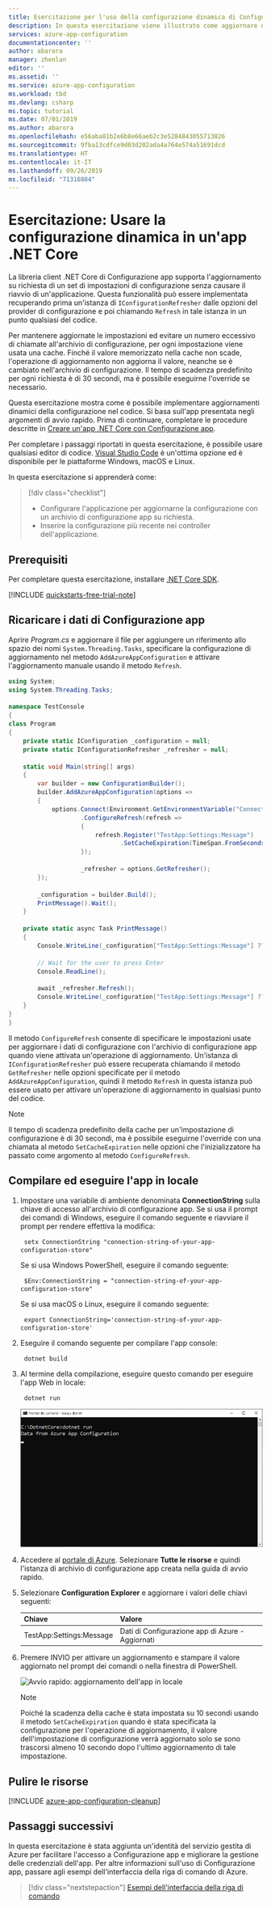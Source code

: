 ```yaml
---
title: Esercitazione per l'uso della configurazione dinamica di Configurazione app di Azure in un'app .NET Core | Microsoft Docs
description: In questa esercitazione viene illustrato come aggiornare dinamicamente i dati di configurazione per le app .NET Core
services: azure-app-configuration
documentationcenter: ''
author: abarora
manager: zhenlan
editor: ''
ms.assetid: ''
ms.service: azure-app-configuration
ms.workload: tbd
ms.devlang: csharp
ms.topic: tutorial
ms.date: 07/01/2019
ms.author: abarora
ms.openlocfilehash: e56aba81b2e6b8e66aeb2c3e5284843055713826
ms.sourcegitcommit: 9fba13cdfce9d03d202ada4a764e574a51691dcd
ms.translationtype: HT
ms.contentlocale: it-IT
ms.lasthandoff: 09/26/2019
ms.locfileid: "71316084"
---
```

# <a name="tutorial-use-dynamic-configuration-in-a-net-core-app"></a>Esercitazione: Usare la configurazione dinamica in un'app .NET Core

La libreria client .NET Core di Configurazione app supporta l'aggiornamento su richiesta di un set di impostazioni di configurazione senza causare il riavvio di un'applicazione. Questa funzionalità può essere implementata recuperando prima un'istanza di `IConfigurationRefresher` dalle opzioni del provider di configurazione e poi chiamando `Refresh` in tale istanza in un punto qualsiasi del codice.

Per mantenere aggiornate le impostazioni ed evitare un numero eccessivo di chiamate all'archivio di configurazione, per ogni impostazione viene usata una cache. Finché il valore memorizzato nella cache non scade, l'operazione di aggiornamento non aggiorna il valore, neanche se è cambiato nell'archivio di configurazione. Il tempo di scadenza predefinito per ogni richiesta è di 30 secondi, ma è possibile eseguirne l'override se necessario.

Questa esercitazione mostra come è possibile implementare aggiornamenti dinamici della configurazione nel codice. Si basa sull'app presentata negli argomenti di avvio rapido. Prima di continuare, completare le procedure descritte in [Creare un'app .NET Core con Configurazione app](./quickstart-dotnet-core-app.md).

Per completare i passaggi riportati in questa esercitazione, è possibile usare qualsiasi editor di codice. [Visual Studio Code](https://code.visualstudio.com/) è un'ottima opzione ed è disponibile per le piattaforme Windows, macOS e Linux.

In questa esercitazione si apprenderà come:

> [!div class="checklist"]
> * Configurare l'applicazione per aggiornarne la configurazione con un archivio di configurazione app su richiesta.
> * Inserire la configurazione più recente nei controller dell'applicazione.

## <a name="prerequisites"></a>Prerequisiti

Per completare questa esercitazione, installare [.NET Core SDK](https://dotnet.microsoft.com/download).

[!INCLUDE [quickstarts-free-trial-note](../../includes/quickstarts-free-trial-note.md)]

## <a name="reload-data-from-app-configuration"></a>Ricaricare i dati di Configurazione app

Aprire *Program.cs* e aggiornare il file per aggiungere un riferimento allo spazio dei nomi `System.Threading.Tasks`, specificare la configurazione di aggiornamento nel metodo `AddAzureAppConfiguration` e attivare l'aggiornamento manuale usando il metodo `Refresh`.

```csharp
using System;
using System.Threading.Tasks;

namespace TestConsole
{
class Program
{
    private static IConfiguration _configuration = null;
    private static IConfigurationRefresher _refresher = null;

    static void Main(string[] args)
    {
        var builder = new ConfigurationBuilder();
        builder.AddAzureAppConfiguration(options =>
        {
            options.Connect(Environment.GetEnvironmentVariable("ConnectionString"))
                    .ConfigureRefresh(refresh =>
                    {
                        refresh.Register("TestApp:Settings:Message")
                               .SetCacheExpiration(TimeSpan.FromSeconds(10));
                    });
                    
                    _refresher = options.GetRefresher();
        });

        _configuration = builder.Build();
        PrintMessage().Wait();
    }

    private static async Task PrintMessage()
    {
        Console.WriteLine(_configuration["TestApp:Settings:Message"] ?? "Hello world!");

        // Wait for the user to press Enter
        Console.ReadLine();

        await _refresher.Refresh();
        Console.WriteLine(_configuration["TestApp:Settings:Message"] ?? "Hello world!");
    }
}
}
```

Il metodo `ConfigureRefresh` consente di specificare le impostazioni usate per aggiornare i dati di configurazione con l'archivio di configurazione app quando viene attivata un'operazione di aggiornamento. Un'istanza di `IConfigurationRefresher` può essere recuperata chiamando il metodo `GetRefresher` nelle opzioni specificate per il metodo `AddAzureAppConfiguration`, quindi il metodo `Refresh` in questa istanza può essere usato per attivare un'operazione di aggiornamento in qualsiasi punto del codice.
    
> [!NOTE]
> Il tempo di scadenza predefinito della cache per un'impostazione di configurazione è di 30 secondi, ma è possibile eseguirne l'override con una chiamata al metodo `SetCacheExpiration` nelle opzioni che l'inizializzatore ha passato come argomento al metodo `ConfigureRefresh`.

## <a name="build-and-run-the-app-locally"></a>Compilare ed eseguire l'app in locale

1. Impostare una variabile di ambiente denominata **ConnectionString** sulla chiave di accesso all'archivio di configurazione app. Se si usa il prompt dei comandi di Windows, eseguire il comando seguente e riavviare il prompt per rendere effettiva la modifica:

        setx ConnectionString "connection-string-of-your-app-configuration-store"

    Se si usa Windows PowerShell, eseguire il comando seguente:

        $Env:ConnectionString = "connection-string-of-your-app-configuration-store"

    Se si usa macOS o Linux, eseguire il comando seguente:

        export ConnectionString='connection-string-of-your-app-configuration-store'

1. Eseguire il comando seguente per compilare l'app console:

        dotnet build

1. Al termine della compilazione, eseguire questo comando per eseguire l'app Web in locale:

        dotnet run

    ![Guida introduttiva: avvio dell'app in locale](./media/quickstarts/dotnet-core-app-run.png)

1. Accedere al [portale di Azure](https://portal.azure.com). Selezionare **Tutte le risorse** e quindi l'istanza di archivio di configurazione app creata nella guida di avvio rapido.

1. Selezionare **Configuration Explorer** e aggiornare i valori delle chiavi seguenti:

    | Chiave | Valore |
    |---|---|
    | TestApp:Settings:Message | Dati di Configurazione app di Azure - Aggiornati |

1. Premere INVIO per attivare un aggiornamento e stampare il valore aggiornato nel prompt dei comandi o nella finestra di PowerShell.

    ![Avvio rapido: aggiornamento dell'app in locale](./media/quickstarts/dotnet-core-app-run-refresh.png)
    
    > [!NOTE]
    > Poiché la scadenza della cache è stata impostata su 10 secondi usando il metodo `SetCacheExpiration` quando è stata specificata la configurazione per l'operazione di aggiornamento, il valore dell'impostazione di configurazione verrà aggiornato solo se sono trascorsi almeno 10 secondo dopo l'ultimo aggiornamento di tale impostazione.

## <a name="clean-up-resources"></a>Pulire le risorse

[!INCLUDE [azure-app-configuration-cleanup](../../includes/azure-app-configuration-cleanup.md)]

## <a name="next-steps"></a>Passaggi successivi

In questa esercitazione è stata aggiunta un'identità del servizio gestita di Azure per facilitare l'accesso a Configurazione app e migliorare la gestione delle credenziali dell'app. Per altre informazioni sull'uso di Configurazione app, passare agli esempi dell'interfaccia della riga di comando di Azure.

> [!div class="nextstepaction"]
> [Esempi dell'interfaccia della riga di comando](./cli-samples.md)

